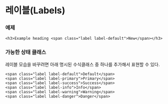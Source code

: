 <!--
{
    "id": 4210,
    "title": "레이블(Labels)",
    "outline": "이름표",
    "tags": ["widget", "component"],
    "order": [4, 2, 10],
    "thumbnail": "4.2.10.labels.png"
}
-->

# 레이블(Labels)

### 예제
```
<h3>Example heading <span class="label label-default">New</span></h3>
```

### 가능한 상태 클래스
레이블 모습을 바꾸려면 아래 명시된 수식클래스 중 하나를 추가해서 표현할 수 있다.

```
<span class="label label-default">Default</span>
<span class="label label-primary">Primary</span>
<span class="label label-success">Success</span>
<span class="label label-info">Info</span>
<span class="label label-warning">Warning</span>
<span class="label label-danger">Danger</span>
```